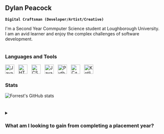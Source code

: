 ## Dylan Peacock 

**`Digital Craftsman (Developer/Artist/Creative)`**

I'm a Second Year Commputer Science student at Loughborough University. I am an avid learner and enjoy the complex challenges of software development.

#

### Languages and Tools
<img align="left" alt="Java" width="30px" style="padding-right:10px;" src="https://cdn.jsdelivr.net/gh/devicons/devicon/icons/java/java-original.svg"/>
<img align="left" alt="HTML" width="30px" style="padding-right:10px;" src="https://cdn.jsdelivr.net/gh/devicons/devicon/icons/html5/html5-plain.svg" />
<img align="left" alt="CSS" width="30px" style="padding-right:10px;" src="https://cdn.jsdelivr.net/gh/devicons/devicon/icons/css3/css3-plain.svg" />
<img align="left" alt="JavaScript" width="30px" style="padding-right:10px;" src="https://cdn.jsdelivr.net/gh/devicons/devicon/icons/javascript/javascript-plain.svg" />
<img align="left" alt="Python" width="30px" style="padding-right:10px;" src="https://cdn.jsdelivr.net/gh/devicons/devicon/icons/python/python-plain.svg" />
<img align="left" alt="C++" width="30px" style="padding-right:10px;" src="https://cdn.jsdelivr.net/gh/devicons/devicon/icons/cplusplus/cplusplus-original.svg" />
<img align="left" alt="Kotlin" width="30px" style="padding-right:10px;" src="https://cdn.jsdelivr.net/gh/devicons/devicon/icons/kotlin/kotlin-plain.svg" />
<br/>

#

### Stats

![Forrest's GitHub stats](https://github-readme-stats.vercel.app/api?username=dypeacock&show_icons=true&theme=gruvbox)

#

<details>
 <summary><h3>What am I looking to gain from completing a placement year?</h3></summary>
 As an avid learner, I believe a placement year would allow me develop new skills in the computer science industry. I hope to be challenged and enhance my technical skills, problem solving abilities and coding proficiency during my placement year and would love the opportunity to learn new programming languages, tools and technologies that are relevant to the industry.
I am looking to gain practical experience and apply the theoretical knowledge I have gained in my coursework to the projects and problems I face by providing high quality work during my placement year.
Additionally, a placement year will allow me to have a firsthand look at the inner workings of the computer science industry, helping me to better understand my career preferences and goals. A placement would provide clarity about which areas of computer science interest me the most (and align with my long-term career aspirations).


<!--
<details>
 <summary><h3>My Coding Journey</h3></summary>
 -->